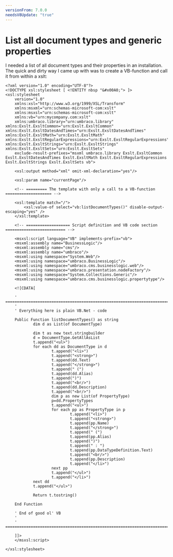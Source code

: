 ```yaml
---
versionFrom: 7.0.0
needsV8Update: "true"
---
```


# List all document types and generic properties

I needed a list of all document types and their properties in an installation. The quick and dirty way I came up with was to create a VB-function and call it from within a xslt:

	<?xml version="1.0" encoding="UTF-8"?>
	<!DOCTYPE xsl:stylesheet [ <!ENTITY nbsp "&#x00A0;"> ]>
	<xsl:stylesheet 
		version="1.0" 
		xmlns:xsl="http://www.w3.org/1999/XSL/Transform" 
		xmlns:msxml="urn:schemas-microsoft-com:xslt"
		xmlns:msxsl="urn:schemas-microsoft-com:xslt"
		xmlns:vb="urn:mycompany.com:xslt"
		xmlns:umbraco.library="urn:umbraco.library" xmlns:Exslt.ExsltCommon="urn:Exslt.ExsltCommon" xmlns:Exslt.ExsltDatesAndTimes="urn:Exslt.ExsltDatesAndTimes" xmlns:Exslt.ExsltMath="urn:Exslt.ExsltMath" xmlns:Exslt.ExsltRegularExpressions="urn:Exslt.ExsltRegularExpressions" xmlns:Exslt.ExsltStrings="urn:Exslt.ExsltStrings" xmlns:Exslt.ExsltSets="urn:Exslt.ExsltSets" 
		exclude-result-prefixes="msxml umbraco.library Exslt.ExsltCommon Exslt.ExsltDatesAndTimes Exslt.ExsltMath Exslt.ExsltRegularExpressions Exslt.ExsltStrings Exslt.ExsltSets vb">

		<xsl:output method="xml" omit-xml-declaration="yes"/>

		<xsl:param name="currentPage"/>
		
		<!-- ========= The template with only a call to a VB-function ==================== -->

		<xsl:template match="/">
			<xsl:value-of select="vb:listDocumentTypes()" disable-output-escaping="yes" />
		</xsl:template>
		
		<!-- =================== Script definition and VB code section ========================== -->
		
		<msxsl:script language="VB" implements-prefix="vb">
        <msxml:assembly name="BusinessLogic"/>
        <msxml:assembly name="cms"/>
        <msxml:assembly name="umbraco"/>
        <msxml:using namespace="System.Web"/>
        <msxml:using namespace="umbraco.BusinessLogic"/>
        <msxml:using namespace="umbraco.cms.businesslogic.web"/>
        <msxml:using namespace="umbraco.presentation.nodeFactory"/>
        <msxml:using namespace="System.Collections.Generic"/>
        <msxml:using namespace="umbraco.cms.businesslogic.propertytype"/>
        
        <![CDATA[

        ' =============================================================================
        '
        ' Everything here is plain VB.Net - code

        Public Function listDocumentTypes() as string
                dim d as List(of DocumentType)

                dim t as new text.stringbuilder
                d = DocumentType.GetAllAsList
                t.append("<ul>")
                for each dd as DocumentType in d
                        t.append("<li>")
                        t.append("<strong>")
                        t.append(dd.Text)
                        t.append("</strong>")
                        t.append(" (")
                        t.append(dd.Alias)
                        t.append(")")
                        t.append("<br/>")
                        t.append(dd.Description)
                        t.append("<br/>")
                        dim p as new List(of PropertyType)
                        p=dd.PropertyTypes
                        t.append("<ul>")
                        for each pp as PropertyType in p
                                t.append("<li>")
                                t.append("<strong>")
                                t.append(pp.Name)
                                t.append("</strong>")
                                t.append(" (")
                                t.append(pp.Alias)
                                t.append(")")
                                t.append(" : ")
                                t.append(pp.DataTypeDefinition.Text)
                                t.append("<br/>")
                                t.append(pp.Description)
                                t.append("</li>")
                        next pp
                        t.append("</ul>")
                        t.append("</li>")
                next dd
                t.append("</ul>")

                Return t.tostring()
                
        End Function

        ' End of good ol' VB
        '
        ' =============================================================================

        ]]>
        </msxsl:script>
		
	</xsl:stylesheet>
